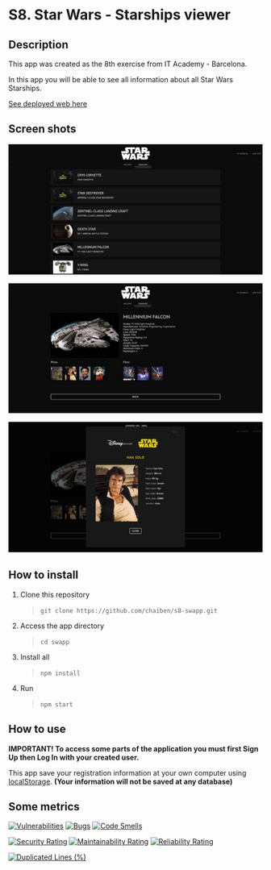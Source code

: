 # S8. Star Wars - Starships viewer


## Description

This app was created as the 8th exercise from IT Academy - Barcelona.

In this app you will be able to see all information about all Star Wars Starships.

[See deployed web here](https://chaiben.github.io/s8-swapp/)

## Screen shots
![starships](./src/assets/screenshots/starships.jpg)

![starship](./src/assets/screenshots/starship.jpg)

![pilot](./src/assets/screenshots/pilot.jpg)

## How to install

1. Clone this repository 
    > `git clone https://github.com/chaiben/s8-swapp.git`
2. Access the app directory
    > `cd swapp`
4. Install all 
    >`npm install`
5. Run
    >`npm start`

## How to use

**IMPORTANT! To access some parts of the application you must first Sign Up then Log In with your created user.**

This app save your registration information at your own computer using [localStorage](https://developer.mozilla.org/es/docs/Web/API/Window/localStorage). **(Your information will not be saved at any database)**

## Some metrics

[![Vulnerabilities](https://sonarcloud.io/api/project_badges/measure?project=chaiben_s8-swapp&metric=vulnerabilities)](https://sonarcloud.io/summary/new_code?id=chaiben_s8-swapp)
[![Bugs](https://sonarcloud.io/api/project_badges/measure?project=chaiben_s8-swapp&metric=bugs)](https://sonarcloud.io/summary/new_code?id=chaiben_s8-swapp)
[![Code Smells](https://sonarcloud.io/api/project_badges/measure?project=chaiben_s8-swapp&metric=code_smells)](https://sonarcloud.io/summary/new_code?id=chaiben_s8-swapp)

[![Security Rating](https://sonarcloud.io/api/project_badges/measure?project=chaiben_s8-swapp&metric=security_rating)](https://sonarcloud.io/summary/new_code?id=chaiben_s8-swapp)
[![Maintainability Rating](https://sonarcloud.io/api/project_badges/measure?project=chaiben_s8-swapp&metric=sqale_rating)](https://sonarcloud.io/summary/new_code?id=chaiben_s8-swapp)
[![Reliability Rating](https://sonarcloud.io/api/project_badges/measure?project=chaiben_s8-swapp&metric=reliability_rating)](https://sonarcloud.io/summary/new_code?id=chaiben_s8-swapp)

[![Duplicated Lines (%)](https://sonarcloud.io/api/project_badges/measure?project=chaiben_s8-swapp&metric=duplicated_lines_density)](https://sonarcloud.io/summary/new_code?id=chaiben_s8-swapp)

